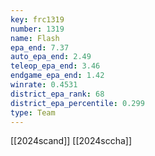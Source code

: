```yaml
---
key: frc1319
number: 1319
name: Flash
epa_end: 7.37
auto_epa_end: 2.49
teleop_epa_end: 3.46
endgame_epa_end: 1.42
winrate: 0.4531
district_epa_rank: 68
district_epa_percentile: 0.299
type: Team
---
```

[[2024scand]]
[[2024sccha]]
